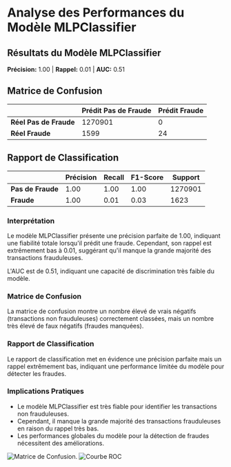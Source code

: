# Analyse des Performances du Modèle MLPClassifier

## Résultats du Modèle MLPClassifier

**Précision:** 1.00 | **Rappel:** 0.01 | **AUC:** 0.51

## Matrice de Confusion

|               | Prédit Pas de Fraude | Prédit Fraude |
| ------------- | -------------------- | ------------- |
| **Réel Pas de Fraude** | 1270901 | 0 |
| **Réel Fraude** | 1599 | 24 |

## Rapport de Classification

|                | Précision | Recall | F1-Score | Support |
| -------------- | --------- | ------ | -------- | ------- |
| **Pas de Fraude**   | 1.00      | 1.00   | 1.00     | 1270901 |
| **Fraude**         | 1.00      | 0.01   | 0.03     | 1623    |

### Interprétation

Le modèle MLPClassifier présente une précision parfaite de 1.00, indiquant une fiabilité totale lorsqu'il prédit une fraude. Cependant, son rappel est extrêmement bas à 0.01, suggérant qu'il manque la grande majorité des transactions frauduleuses.

L'AUC est de 0.51, indiquant une capacité de discrimination très faible du modèle.

### Matrice de Confusion

La matrice de confusion montre un nombre élevé de vrais négatifs (transactions non frauduleuses) correctement classées, mais un nombre très élevé de faux négatifs (fraudes manquées).

### Rapport de Classification

Le rapport de classification met en évidence une précision parfaite mais un rappel extrêmement bas, indiquant une performance limitée du modèle pour détecter les fraudes.

### Implications Pratiques

- Le modèle MLPClassifier est très fiable pour identifier les transactions non frauduleuses.
- Cependant, il manque la grande majorité des transactions frauduleuses en raison du rappel très bas.
- Les performances globales du modèle pour la détection de fraudes nécessitent des améliorations.

![Matrice de Confusion.](https://github.com/SebastienCherki/G2_P5-ML/blob/main/Mod%C3%A8le/MLPClassifier/Matrice%20de%20Confusion.png)
![Courbe ROC](https://github.com/SebastienCherki/G2_P5-ML/blob/main/Mod%C3%A8le/MLPClassifier/ROC.png)
